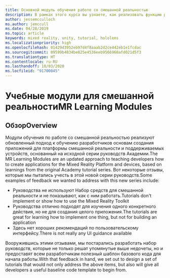 ```yaml
---
title: Основной модуль обучения работе со смешанной реальностью
description: В рамках этого курса вы узнаете, как реализовать функцию распознавания лиц Azure в приложении смешанной реальности.
author: jessemcculloch
ms.author: jemccull
ms.date: 04/28/2019
ms.topic: article
keywords: mixed reality, unity, tutorial, hololens
ms.localizationpriority: high
ms.openlocfilehash: 01429d3952eb97d4f8aaab2d2ce442eb1e1fcdac
ms.sourcegitcommit: 09599b4034be825e4536eeb9566968afd021d5f3
ms.translationtype: HT
ms.contentlocale: ru-RU
ms.lasthandoff: 10/03/2020
ms.locfileid: "91700845"
---
```

# <a name="mr-learning-modules"></a><span data-ttu-id="f0e37-104">Учебные модули для смешанной реальности</span><span class="sxs-lookup"><span data-stu-id="f0e37-104">MR Learning Modules</span></span>

## <a name="overview"></a><span data-ttu-id="f0e37-105">Обзор</span><span class="sxs-lookup"><span data-stu-id="f0e37-105">Overview</span></span>

<span data-ttu-id="f0e37-106">Модули обучения по работе со смешанной реальностью реализуют обновленный подход к обучению разработчиков основам создания приложений для платформы смешанной реальности и поддерживаемых устройств, основанный на исходной серии руководств Академии.</span><span class="sxs-lookup"><span data-stu-id="f0e37-106">The MR Learning Modules are an updated approach to teaching developers how to create applications for the Mixed Reality Platform and devices, based on learnings from the original Academy tutorial series.</span></span> <span data-ttu-id="f0e37-107">Вот некоторые отзывы, которые мы пытались учесть в этой новой серии руководств.</span><span class="sxs-lookup"><span data-stu-id="f0e37-107">Some examples of feedback we wanted to address with this new series include:</span></span>

* <span data-ttu-id="f0e37-108">Руководства не используют Набор средств для смешанной реальности и не показывают, как с ним работать.</span><span class="sxs-lookup"><span data-stu-id="f0e37-108">Tutorials don't implement or show how to use the Mixed Reality Toolkit</span></span>
* <span data-ttu-id="f0e37-109">Руководства отлично подходят для изучения одного конкретного действия, но не для создания целого приложения.</span><span class="sxs-lookup"><span data-stu-id="f0e37-109">The tutorials are great for learning how to implement one thing, but not for building an application</span></span>
* <span data-ttu-id="f0e37-110">Здесь нет хороших рекомендаций по пользовательскому интерфейсу.</span><span class="sxs-lookup"><span data-stu-id="f0e37-110">There is not really any UI guidance available</span></span>

<span data-ttu-id="f0e37-111">Вооружившись этими отзывами, мы постарались разработать набор руководств, которые не только решат упомянутые выше недочеты, но и предоставят всем разработчикам полезный шаблон базового кода для начала работы.</span><span class="sxs-lookup"><span data-stu-id="f0e37-111">With that feedback in hand, we set out to design a set of tutorials that would not only address the above items, but also will give all developers a useful baseline code template to begin from.</span></span>
